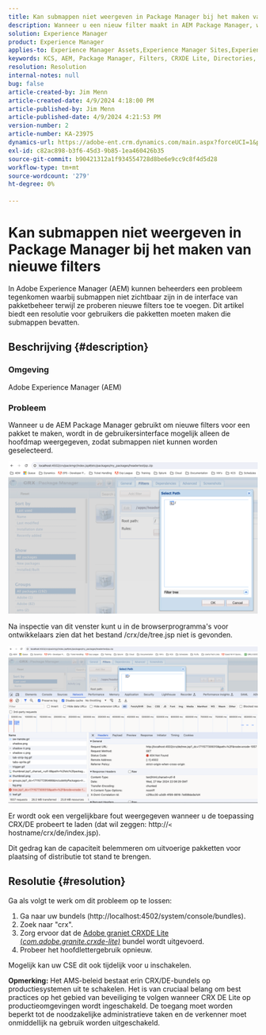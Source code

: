 ```yaml
---
title: Kan submappen niet weergeven in Package Manager bij het maken van nieuwe filters
description: Wanneer u een nieuw filter maakt in AEM Package Manager, wordt alleen de hoofdmap weergegeven en worden submappen niet weergegeven.
solution: Experience Manager
product: Experience Manager
applies-to: Experience Manager Assets,Experience Manager Sites,Experience Manager 6.5,Experience Manager
keywords: KCS, AEM, Package Manager, Filters, CRXDE Lite, Directories, Subdirectories, UI, Package Builder, Adobe Experience Manager, Problemen oplossen
resolution: Resolution
internal-notes: null
bug: false
article-created-by: Jim Menn
article-created-date: 4/9/2024 4:18:00 PM
article-published-by: Jim Menn
article-published-date: 4/9/2024 4:21:53 PM
version-number: 2
article-number: KA-23975
dynamics-url: https://adobe-ent.crm.dynamics.com/main.aspx?forceUCI=1&pagetype=entityrecord&etn=knowledgearticle&id=76df0bb7-8cf6-ee11-a1fe-6045bd006268
exl-id: c82ac898-b3f6-45d3-9b85-1ea460426b35
source-git-commit: b90421312a1f934554728d8be6e9cc9c8f4d5d28
workflow-type: tm+mt
source-wordcount: '279'
ht-degree: 0%

---
```


# Kan submappen niet weergeven in Package Manager bij het maken van nieuwe filters


In Adobe Experience Manager (AEM) kunnen beheerders een probleem tegenkomen waarbij submappen niet zichtbaar zijn in de interface van pakketbeheer terwijl ze proberen nieuwe filters toe te voegen. Dit artikel biedt een resolutie voor gebruikers die pakketten moeten maken die submappen bevatten.

## Beschrijving {#description}


### Omgeving

Adobe Experience Manager (AEM)

### Probleem

Wanneer u de AEM Package Manager gebruikt om nieuwe filters voor een pakket te maken, wordt in de gebruikersinterface mogelijk alleen de hoofdmap weergegeven, zodat submappen niet kunnen worden geselecteerd.

![](assets/___78df0bb7-8cf6-ee11-a1fe-6045bd006268___.png)

Na inspectie van dit venster kunt u in de browserprogramma&#39;s voor ontwikkelaars zien dat het bestand /crx/de/tree.jsp niet is gevonden.

![](assets/___7cdf0bb7-8cf6-ee11-a1fe-6045bd006268___.png)

Er wordt ook een vergelijkbare fout weergegeven wanneer u de toepassing CRX/DE probeert te laden (dat wil zeggen: http://`<` hostname/crx/de/index.jsp).

Dit gedrag kan de capaciteit belemmeren om uitvoerige pakketten voor plaatsing of distributie tot stand te brengen.


## Resolutie {#resolution}


Ga als volgt te werk om dit probleem op te lossen:

1. Ga naar uw bundels (http://localhost:4502/system/console/bundles).
2. Zoek naar &quot;crx&quot;.
3. Zorg ervoor dat de [Adobe graniet CRXDE Lite (*com.adobe.granite.crxde-lite)*](http://localhost:4502/system/console/bundles/241) bundel wordt uitgevoerd.
4. Probeer het hoofdlettergebruik opnieuw.


Mogelijk kan uw CSE dit ook tijdelijk voor u inschakelen.

<b>Opmerking:</b> Het AMS-beleid bestaat erin CRX/DE-bundels op productiesystemen uit te schakelen. Het is van cruciaal belang om best practices op het gebied van beveiliging te volgen wanneer CRX DE Lite op productieomgevingen wordt ingeschakeld. De toegang moet worden beperkt tot de noodzakelijke administratieve taken en de verkenner moet onmiddellijk na gebruik worden uitgeschakeld.
